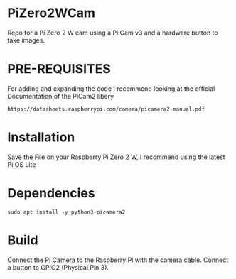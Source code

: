 # PiZero2WCam
Repo for a Pi Zero 2 W cam using a Pi Cam v3 and a hardware button to take images.


# PRE-REQUISITES

For adding and expanding the code I recommend looking at the official Documentation of the PiCam2 libery 
```
https://datasheets.raspberrypi.com/camera/picamera2-manual.pdf
```
# Installation

Save the File on your Raspberry Pi Zero 2 W, I recommend using the latest Pi OS Lite


# Dependencies

```
sudo apt install -y python3-picamera2
```

# Build

Connect the Pi Camera to the Raspberry Pi with the camera cable.
Connect a button to GPIO2 (Physical Pin 3).
